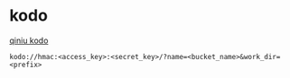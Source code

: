 # kodo

[qiniu kodo](https://www.qiniu.com/products/kodo)

`kodo://hmac:<access_key>:<secret_key>/?name=<bucket_name>&work_dir=<prefix>`